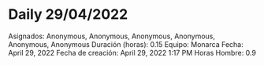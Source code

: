 # Daily 29/04/2022

Asignados: Anonymous, Anonymous, Anonymous, Anonymous, Anonymous, Anonymous
Duración (horas): 0.15
Equipo: Monarca
Fecha: April 29, 2022
Fecha de creación: April 29, 2022 1:17 PM
Horas Hombre: 0.9